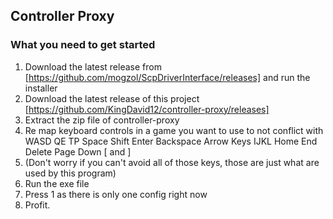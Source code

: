 ## Controller Proxy

### What you need to get started

1. Download the latest release from [https://github.com/mogzol/ScpDriverInterface/releases] and run the installer
2. Download the latest release of this project [https://github.com/KingDavid12/controller-proxy/releases]
3. Extract the zip file of controller-proxy
4. Re map keyboard controls in a game you want to use to not conflict with WASD QE TP Space Shift Enter Backspace Arrow Keys IJKL Home End Delete Page Down [ and ]
5. (Don't worry if you can't avoid all of those keys, those are just what are used by this program)
6. Run the exe file
7. Press 1 as there is only one config right now
8. Profit.